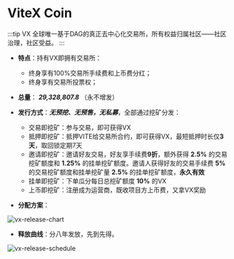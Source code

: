 # ViteX Coin

:::tip VX
全球唯一基于DAG的真正去中心化交易所，所有权益归属社区——社区治理，社区受益。
:::

* **特点**：持有VX即拥有交易所：
  * 终身享有100%交易所手续费和上币费分红；
  * 终身享有交易所投票权；
* **总量**：  ***29,328,807.8*** （永不增发）
* **发行方式**：***无预挖、无预售，无私募***，全部通过挖矿分发：
  * 交易即挖矿：参与交易，即可获得VX
  * 抵押即挖矿：抵押VITE给交易所合约，即可获得VX，最短抵押时长仅**3天**，取回锁定期7天
  * 邀请即挖矿：邀请好友交易，好友享手续费**9折**，额外获得 **2.5%** 的交易挖矿额度和 **1.25%** 的挂单挖矿额度。邀请人获得好友的交易手续费 **5%** 的交易挖矿额度和挂单挖矿量 **2.5%** 的挂单挖矿额度，**永久有效**
  * 挂单即挖矿：下单瓜分每日总挖矿额度 **10%** 的VX
  * 上币即挖矿：注册成为运营商，既收项目方上币费，又拿VX奖励
  

* **分配方案**：
  
![vx-release-chart](~images/vx-release-chart.png) 
  
* **释放曲线**：分八年发放，先到先得。

![vx-release-schedule](~images/vx-release-schedule.png) 


